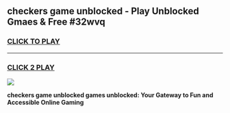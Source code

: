 
## checkers game unblocked - Play Unblocked Gmaes & Free #32wvq
<h3>
<a href="https://premium.freeplayer.one?title=checkers_game_unblocked&ref=03M">CLICK TO PLAY</a></h3>
<hr>

<h3>
<a href="https://premium.freeplayer.one?title=checkers_game_unblocked&ref=03M">CLICK 2 PLAY</a>
  
</h3>

<a href="https://premium.freeplayer.one?title=checkers_game_unblocked&ref=03M"><img src="https://clearcache.store/games.png"></a>


**checkers game unblocked games unblocked: Your Gateway to Fun and Accessible Online Gaming**

